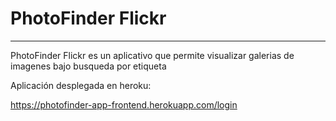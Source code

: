 # PhotoFinder Flickr
***
PhotoFinder Flickr es un aplicativo que permite visualizar galerias de imagenes bajo busqueda por etiqueta

Aplicación desplegada en heroku:

https://photofinder-app-frontend.herokuapp.com/login
